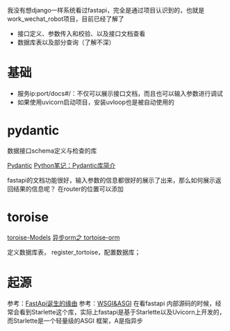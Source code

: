 我没有想django一样系统看过fastapi，完全是通过项目认识到的，也就是work_wechat_robot项目，目前已经了解了
- 接口定义、参数传入和校验、以及接口文档查看
- 数据库表以及部分查询（了解不深）

# 基础
- 服务ip:port/docs#/：不仅可以展示接口文档，而且也可以输入参数进行调试
- 如果使用uvicorn启动项目，安装uvloop也是被自动使用的

# pydantic
数据接口schema定义与检查的库

[Pydantic](https://www.cnblogs.com/fengqiang626/p/13307771.html)
[Python笔记：Pydantic库简介](https://blog.csdn.net/codename_cys/article/details/107675748)

fastapi的文档功能很好，输入参数的信息都很好的展示了出来，那么如何展示返回结果的信息呢？
在router的位置可以添加
# toroise
[toroise-Models](https://tortoise-orm.readthedocs.io/en/latest/models.html)
[异步orm之 tortoise-orm](https://blog.csdn.net/MeteorCountry/article/details/105170311)

定义数据库表， register_tortoise，配置数据库；

# 起源
参考：[FastApi诞生的缘由](https://zhuanlan.zhihu.com/p/111710808)
参考：[WSGI&ASGI](https://www.jianshu.com/p/65807220b44a)
在看fastapi 内部源码的时候，经常会看到Starlette这个库，实际上fastapi是基于Starlette以及Uvicorn上开发的，而Starlette是一个轻量级的ASGI 框架，A是指异步